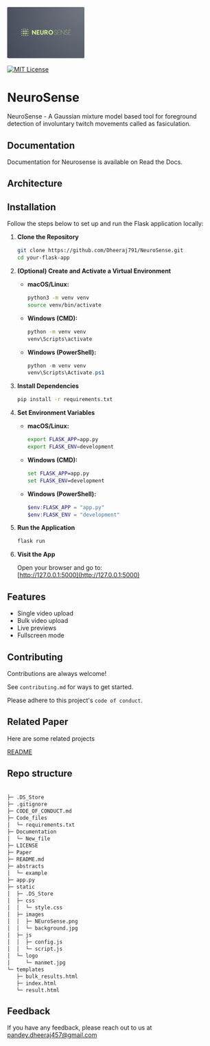 
<img src="static/images/NEuroSense.png" alt="Logo" width="180">



[![MIT License](https://img.shields.io/badge/License-MIT-green.svg)](https://choosealicense.com/licenses/mit/)



# NeuroSense

NeuroSense - A Gaussian mixture model based tool for foreground detection of involuntary twitch movements called as fasiculation.


## Documentation

Documentation for Neurosense is available on Read the Docs.


## Architecture
## Installation

Follow the steps below to set up and run the Flask application locally:

1. **Clone the Repository**

    ```bash
    git clone https://github.com/Dheeraj791/NeuroSense.git
    cd your-flask-app
    ```

2. **(Optional) Create and Activate a Virtual Environment**

    - **macOS/Linux:**
      ```bash
      python3 -m venv venv
      source venv/bin/activate
      ```

    - **Windows (CMD):**
      ```cmd
      python -m venv venv
      venv\Scripts\activate
      ```

    - **Windows (PowerShell):**
      ```powershell
      python -m venv venv
      venv\Scripts\Activate.ps1
      ```

3. **Install Dependencies**

    ```bash
    pip install -r requirements.txt
    ```

4. **Set Environment Variables**

    - **macOS/Linux:**
      ```bash
      export FLASK_APP=app.py
      export FLASK_ENV=development
      ```

    - **Windows (CMD):**
      ```cmd
      set FLASK_APP=app.py
      set FLASK_ENV=development
      ```

    - **Windows (PowerShell):**
      ```powershell
      $env:FLASK_APP = "app.py"
      $env:FLASK_ENV = "development"
      ```

5. **Run the Application**

    ```bash
    flask run
    ```

6. **Visit the App**

    Open your browser and go to:  
    [http://127.0.0.1:5000](http://127.0.0.1:5000)




    
## Features

- Single video upload
- Bulk video upload
- Live previews
- Fullscreen mode



## Contributing

Contributions are always welcome!

See `contributing.md` for ways to get started.

Please adhere to this project's `code of conduct`.


## Related Paper

Here are some related projects

[README](https://www.sciencedirect.com/science/article/pii/S0301562919300274)


## Repo structure

```

├─ .DS_Store
├─ .gitignore
├─ CODE_OF_CONDUCT.md
├─ Code_files
│  └─ requirements.txt
├─ Documentation
│  └─ New_file
├─ LICENSE
├─ Paper
├─ README.md
├─ abstracts
│  └─ example
├─ app.py
├─ static
│  ├─ .DS_Store
│  ├─ css
│  │  └─ style.css
│  ├─ images
│  │  ├─ NEuroSense.png
│  │  └─ background.jpg
│  ├─ js
│  │  ├─ config.js
│  │  └─ script.js
│  └─ logo
│     └─ manmet.jpg
└─ templates
   ├─ bulk_results.html
   ├─ index.html
   └─ result.html
```

## Feedback

If you have any feedback, please reach out to us at pandey.dheeraj457@gmail.com